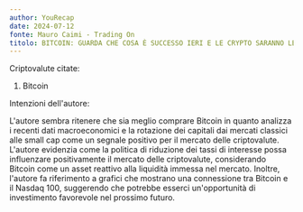 ```yaml
---
author: YouRecap
date: 2024-07-12
fonte: Mauro Caimi - Trading On
titolo: BITCOIN: GUARDA CHE COSA È SUCCESSO IERI E LE CRYPTO SARANNO LE PROSSIME
---
```


Criptovalute citate:

1. Bitcoin

Intenzioni dell'autore:

L'autore sembra ritenere che sia meglio comprare Bitcoin in quanto analizza i recenti dati macroeconomici e la rotazione dei capitali dai mercati classici alle small cap come un segnale positivo per il mercato delle criptovalute. L'autore evidenzia come la politica di riduzione dei tassi di interesse possa influenzare positivamente il mercato delle criptovalute, considerando Bitcoin come un asset reattivo alla liquidità immessa nel mercato. Inoltre, l'autore fa riferimento a grafici che mostrano una connessione tra Bitcoin e il Nasdaq 100, suggerendo che potrebbe esserci un'opportunità di investimento favorevole nel prossimo futuro.
